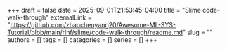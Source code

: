+++ 
draft = false
date = 2025-09-01T21:53:45-04:00
title = "Slime code-walk-through"
externalLink = "https://github.com/zhaochenyang20/Awesome-ML-SYS-Tutorial/blob/main/rlhf/slime/code-walk-through/readme.md"
slug = ""
authors = []
tags = []
categories = []
series = []
+++